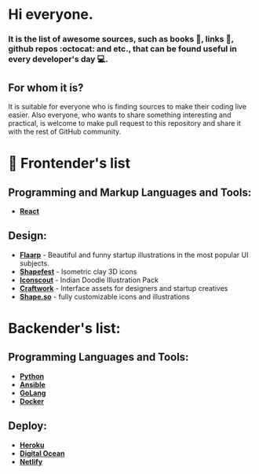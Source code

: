 # Hi everyone. 
### It is the list of awesome sources, such as books :green_book:, links :link:, github repos :octocat: and etc., that can be found useful in every developer's day :computer:.

## For whom it is?
It is suitable for everyone who is finding sources to make their coding live easier. Also everyone, who wants to share something interesting and practical, is welcome to make pull request to this repository and share it with the rest of GitHub community.

# :notebook: Frontender's list

## Programming and Markup Languages and Tools:
* **[React](https://github.com/UlugbekMuslitdinov/awesome-sources/tree/main/frontend/React)**
## Design:
* **[Flaarp](https://www.ls.graphics/illustrations/flaarp)** - Beautiful and funny startup illustrations in the most popular UI subjects.
* **[Shapefest](https://www.shapefest.com/expansions/isometric-clay-icons)** - Isometric clay 3D icons
* **[Iconscout](https://iconscout.com/illustration-pack/indian-doodle)** - Indian Doodle Illustration Pack
* **[Craftwork](https://craftwork.design/)** - Interface assets for designers and startup creatives
* **[Shape.so](https://shape.so/)** - fully customizable icons and illustrations


# Backender's list:

## Programming Languages and Tools:
* **[Python](https://github.com/UlugbekMuslitdinov/awesome-sources/tree/main/backend/python)**
* **[Ansible](https://github.com/UlugbekMuslitdinov/awesome-sources/tree/main/backend/ansible)**
* **[GoLang](https://github.com/UlugbekMuslitdinov/awesome-sources/tree/main/backend/Golang)**
* **[Docker](https://github.com/UlugbekMuslitdinov/awesome-sources/tree/main/backend/Docker)**
## Deploy:
* **[Heroku](https://heroku.com/)**
* **[Digital Ocean](https://cloud.digitalocean.com/)**
* **[Netlify](https://www.netlify.com/)**





